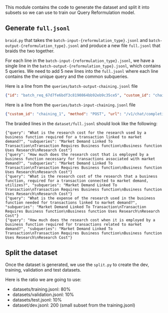 This module contains the code to generate the dataset and split it into subsets
so we can use to train our Query Reformulation model.

Generate `full.jsonl`
--------------------

`braid.py` that takes the `batch-input-{reformulation_type}.jsonl` and
`batch-output-{reformulation_type}.jsonl` and produce a new file `full.jsonl`
that braids the two together. 

For each line in the `batch-input-{reformulation_type}.jsonl`, we have a single line
in the `batch-output-{reformulation_type}.jsonl`, which contains 5 queries. 
We need to add 5 new lines into the `full.jsonl` where each line contains the
the unique query and the common subqueries.

Here is a line from the `queries/batch-output-chaining.jsonl` file

```json
{"id": "batch_req_67d7fe6bdf3c8190864bb92eb9c35ce5", "custom_id": "chaining_1", "response": {"status_code": 200, "request_id": "3493b5ed7e8feb86fd5b4145f7cf51f2", "body": {"id": "chatcmpl-BC2CVYHULTogaMD2v9CA9FZJj0w5J", "object": "chat.completion", "created": 1742208095, "model": "o3-mini-2025-01-31", "choices": [{"index": 0, "message": {"role": "assistant", "content": "What is the research cost for the research used by a business function required for a transaction linked to market demand?\nHow much does the research cost that is employed by a business function necessary for transactions associated with market demand?\nWhat is the research cost of the research that a business function, required for a transaction connected to market demand, utilizes?\nWhat is the expense of the research used in the business function needed for transactions linked to market demand?\nHow much does the research cost when it is employed by a business function required for transactions related to market demand?", "refusal": null, "annotations": []}, "finish_reason": "stop"}], "usage": {"prompt_tokens": 441, "completion_tokens": 568, "total_tokens": 1009, "prompt_tokens_details": {"cached_tokens": 0, "audio_tokens": 0}, "completion_tokens_details": {"reasoning_tokens": 448, "audio_tokens": 0, "accepted_prediction_tokens": 0, "rejected_prediction_tokens": 0}}, "service_tier": "default", "system_fingerprint": "fp_42bfad963b"}}, "error": null}
```

Here is a line from the `queries/batch-input-chaining.jsonl` file

```json
{"custom_id": "chaining_1", "method": "POST", "url": "/v1/chat/completions", "body": {"model": "o3-mini", "messages": [{"role": "system", "content": "You are a NLP specialist with search query."}, {"role": "user", "content": "Your job is to reverse engineer one or a list of subqueries into a single query.  \nRemember that all these subqueries are trying to answer a single query from the user.\n\nEach subquery is a human-readable query to the WikiData that conforms to the topography/terminology.\nUse your knowledge to identify the core entities, properties, qualifiers and their relationship.\nIf there are more than one subqueries, guess the intent of the subqueries. \n\nRecommended Process\n-------------------\n\n\n1. Identify the core entities and the shared property in these subqueries.  \n2. The subqueries follow a sequential chain-of-logic triples, follow through the chain to identify the question the user is trying to ask.\n3. Guess the intent of the comparison over the property. Remember that all these subqueries are trying to answer a single query from the user.\n4. Use relative pronouns and subordinating conjunctions to consolidate/collapse the subqueries into a single question.\n\n\nExample\n-------\n\n<input> \nDavid Chanoff U.S. Navy admiral collaboration\nU.S. Navy admiral ambassador to United Kingdom\nU.S. President during U.S. Navy admiral's ambassadorship\n</input>\n<output> \nWhich U.S. President\u2019s administration coincided with the ambassadorship of the U.S. Navy admiral, who collaborated with David Chanoff, in the United Kingdom?\n</output>\n\nRules for the Final Query\n-------------------------\n\nFor the final query you will produce, follow these rules:\n\n1. Keep your output queries consistent with the style of questions from MS-MARCO, Natural Questions and hotpotQA dataset.\n2. Give me 5 options. One per each line. Make them as distinct as possible from each other.\n3. Only return the queries. One per line. DO NOT include numbers, bullets, or any other text.\n4. DO NOT introduce any new entities, qualifiers that didn\u2019t exist in the subqueries.\n\nOk. Here is the task:\n\nMarket Demand Linked To Transaction\\nTransaction Requires Business function\\nBusiness function Uses Research\\nResearch Cost"}], "max_completion_tokens": 4068}}
```

The braided lines in the `dataset/full.jsonl` should look like the following:

```jsonl
{"query": "What is the research cost for the research used by a business function required for a transaction linked to market demand?", "subqueries": "Market Demand Linked To Transaction\nTransaction Requires Business function\nBusiness function Uses Research\nResearch Cost"}
{"query": "How much does the research cost that is employed by a business function necessary for transactions associated with market demand?", "subqueries": "Market Demand Linked To Transaction\nTransaction Requires Business function\nBusiness function Uses Research\nResearch Cost"}
{"query": "What is the research cost of the research that a business function, required for a transaction connected to market demand, utilizes?", "subqueries": "Market Demand Linked To Transaction\nTransaction Requires Business function\nBusiness function Uses Research\nResearch Cost"}
{"query": "What is the expense of the research used in the business function needed for transactions linked to market demand?", "subqueries": "Market Demand Linked To Transaction\nTransaction Requires Business function\nBusiness function Uses Research\nResearch Cost"}
{"query": "How much does the research cost when it is employed by a business function required for transactions related to market demand?", "subqueries": "Market Demand Linked To Transaction\nTransaction Requires Business function\nBusiness function Uses Research\nResearch Cost"}
```

Split the dataset
-----------------

Once the dataset is generated, we use the `split.py` to create the dev, training, validation and test datasets.

Here is the ratio we are going to use:

- datasets/training.jsonl: 80%
- datasets/validation.jsonl: 10%
- datasets/test.jsonl: 10%
- dataset/dev.jsonl: 200 (small subset from the training.jsonl)

